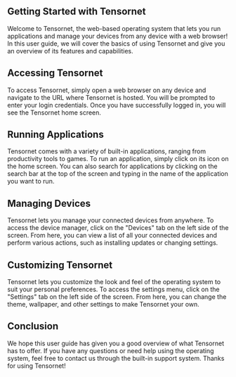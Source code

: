## Getting Started with Tensornet
Welcome to Tensornet, the web-based operating system that lets you run applications and manage your devices from any device with a web browser! In this user guide, we will cover the basics of using Tensornet and give you an overview of its features and capabilities.

## Accessing Tensornet
To access Tensornet, simply open a web browser on any device and navigate to the URL where Tensornet is hosted. You will be prompted to enter your login credentials. Once you have successfully logged in, you will see the Tensornet home screen.

## Running Applications
Tensornet comes with a variety of built-in applications, ranging from productivity tools to games. To run an application, simply click on its icon on the home screen. You can also search for applications by clicking on the search bar at the top of the screen and typing in the name of the application you want to run.

## Managing Devices
Tensornet lets you manage your connected devices from anywhere. To access the device manager, click on the "Devices" tab on the left side of the screen. From here, you can view a list of all your connected devices and perform various actions, such as installing updates or changing settings.

## Customizing Tensornet
Tensornet lets you customize the look and feel of the operating system to suit your personal preferences. To access the settings menu, click on the "Settings" tab on the left side of the screen. From here, you can change the theme, wallpaper, and other settings to make Tensornet your own.

## Conclusion
We hope this user guide has given you a good overview of what Tensornet has to offer. If you have any questions or need help using the operating system, feel free to contact us through the built-in support system. Thanks for using Tensornet!